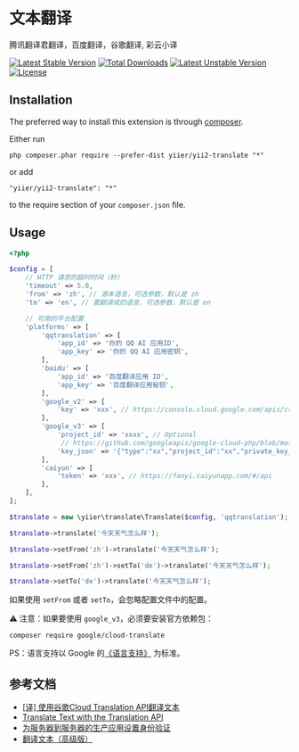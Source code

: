 文本翻译
====
腾讯翻译君翻译，百度翻译，谷歌翻译, 彩云小译

[![Latest Stable Version](https://poser.pugx.org/yiier/yii2-translate/v/stable)](https://packagist.org/packages/yiier/yii2-translate) 
[![Total Downloads](https://poser.pugx.org/yiier/yii2-translate/downloads)](https://packagist.org/packages/yiier/yii2-translate) 
[![Latest Unstable Version](https://poser.pugx.org/yiier/yii2-translate/v/unstable)](https://packagist.org/packages/yiier/yii2-translate) 
[![License](https://poser.pugx.org/yiier/yii2-translate/license)](https://packagist.org/packages/yiier/yii2-translate)


Installation
------------

The preferred way to install this extension is through [composer](http://getcomposer.org/download/).

Either run

```
php composer.phar require --prefer-dist yiier/yii2-translate "*"
```

or add

```
"yiier/yii2-translate": "*"
```

to the require section of your `composer.json` file.


Usage
-----

```php
<?php

$config = [
    // HTTP 请求的超时时间（秒）
	'timeout' => 5.0,
	'from' => 'zh', // 源本语言，可选参数，默认是 zh
	'to' => 'en', // 要翻译成的语言，可选参数，默认是 en

    // 可用的平台配置
	'platforms' => [
		'qqtranslation' => [
			'app_id' => '你的 QQ AI 应用ID',
			'app_key' => '你的 QQ AI 应用密钥',
		],
		'baidu' => [
			'app_id' => '百度翻译应用 ID',
			'app_key' => '百度翻译应用秘钥',
		],
		'google_v2' => [
			'key' => 'xxx', // https://console.cloud.google.com/apis/credentials
		],
		'google_v3' => [
			'project_id' => 'xxxx', // Optional
             // https://github.com/googleapis/google-cloud-php/blob/master/AUTHENTICATION.md
			'key_json' => '{"type":"xx","project_id":"xx","private_key_id":"xx","private_key":"","client_email":"xx","client_id":"xx","auth_uri":"xx","token_uri":"xx","auth_provider_x509_cert_url":"xx","client_x509_cert_url":"xx"}',
		],
		'caiyun' => [
			'token' => 'xxx', // https://fanyi.caiyunapp.com/#/api
		],
	],
];

$translate = new \yiier\translate\Translate($config, 'qqtranslation');

$translate->translate('今天天气怎么样');

$translate->setFrom('zh')->translate('今天天气怎么样');

$translate->setFrom('zh')->setTo('de')->translate('今天天气怎么样');

$translate->setTo('de')->translate('今天天气怎么样');

```

如果使用 `setFrom` 或者 `setTo`，会忽略配置文件中的配置。


⚠ 注意：如果要使用 `google_v3`，必须要安装官方依赖包：

```
composer require google/cloud-translate
```


PS：语言支持以 Google 的[《语言支持》](https://cloud.google.com/translate/docs/languages) 为标准。

## 参考文档

- [[译] 使用谷歌Cloud Translation API翻译文本](https://segmentfault.com/a/1190000014205232)
- [Translate Text with the Translation API](https://codelabs.developers.google.com/codelabs/cloud-translation-intro/#0)
- [为服务器到服务器的生产应用设置身份验证](https://cloud.google.com/docs/authentication/production)
- [翻译文本（高级版）](https://cloud.google.com/translate/docs/advanced/translating-text-v3)

